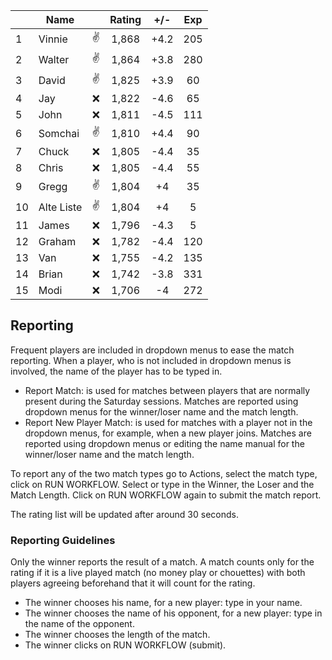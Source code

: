 | |Name| |Rating|+/-|Exp|
|-|-|:--:|:----:|:-:|:-:|
|1|Vinnie|:v:|1,868|+4.2|205|
|2|Walter|:v:|1,864|+3.8|280|
|3|David|:v:|1,825|+3.9|60|
|4|Jay|:x:|1,822|-4.6|65|
|5|John|:x:|1,811|-4.5|111|
|6|Somchai|:v:|1,810|+4.4|90|
|7|Chuck|:x:|1,805|-4.4|35|
|8|Chris|:x:|1,805|-4.4|55|
|9|Gregg|:v:|1,804|+4|35|
|10|Alte Liste|:v:|1,804|+4|5|
|11|James|:x:|1,796|-4.3|5|
|12|Graham|:x:|1,782|-4.4|120|
|13|Van|:x:|1,755|-4.2|135|
|14|Brian|:x:|1,742|-3.8|331|
|15|Modi|:x:|1,706|-4|272|

 

## Reporting

Frequent players are included in dropdown menus to ease the match reporting.
When a player, who is not included in dropdown menus is involved, the name of the player has to be typed in.

- Report Match:  is used for matches between players that are normally present during the Saturday sessions.
Matches are reported using dropdown menus for the winner/loser name and the match length.
- Report New Player Match:  is used for matches with a player not in the dropdown menus, for example, when a new player joins.
Matches are reported using dropdown menus or editing the name manual for the winner/loser name and the match length.

To report any of the two match types go to Actions, select the match type, click on RUN WORKFLOW.
Select or type in the Winner, the Loser and the Match Length.
Click on RUN WORKFLOW again to submit the match report.

The rating list will be updated after around 30 seconds.

### Reporting Guidelines

Only the winner reports the result of a match.
A match counts only for the rating if it is a live played match (no money play or chouettes)
with both players agreeing beforehand that it will count for the rating.

- The winner chooses his name, for a new player: type in your name.
- The winner chooses the name of his opponent, for a new player: type in the name of the opponent.
- The winner chooses the length of the match.
- The winner clicks on RUN WORKFLOW (submit).
